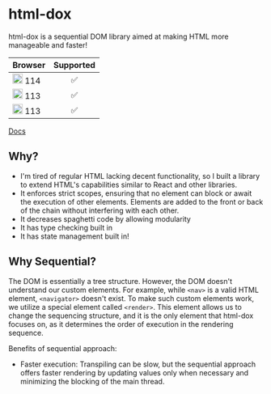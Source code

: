# html-dox

html-dox is a sequential DOM library aimed at making HTML more manageable and faster!

| Browser       |  Supported    | 
| ------------- |:-------------:| 
| <img src="https://th.bing.com/th/id/R.4c5dfa7ec90d6208a2a2e33adbd7c633?rik=cYlZy1p%2f4TEJGQ&riu=http%3a%2f%2f1000logos.net%2fwp-content%2fuploads%2f2017%2f08%2fChrome-Logo.png&ehk=qTc576MkpOTyH91AwsOr6MD868AywziPFN3Z2RxOFWQ%3d&risl=&pid=ImgRaw&r=0" width="20"> 114     | ✅|   
|<img src="https://cdn.freebiesupply.com/logos/large/2x/firefox-logo-png-transparent.png" width="20"> 113   | ✅     |   
| <img src="https://th.bing.com/th/id/R.15317f39b369ebfe56a357aaea4860ab?rik=i1CnFnr0QPpDYg&pid=ImgRaw&r=0" width="20"> 113 | ✅      |    

[Docs](https://github.com/MalikWhitten67/html-dox/wiki)
## Why?

- I'm tired of regular HTML lacking decent functionality, so I built a library to extend HTML's capabilities similar to React and other libraries.
- It enforces strict scopes, ensuring that no element can block or await the execution of other elements. Elements are added to the front or back of the chain without interfering with each other.
- It decreases spaghetti code by allowing modularity
- It has type checking built in
- It has state management built in!

## Why Sequential?

The DOM is essentially a tree structure. However, the DOM doesn't understand our custom elements. For example, while `<nav>` is a valid HTML element, `<navigator>` doesn't exist. To make such custom elements work, we utilize a special element called `<render>`. This element allows us to change the sequencing structure, and it is the only element that html-dox focuses on, as it determines the order of execution in the rendering sequence.

Benefits of sequential approach:
- Faster execution: Transpiling can be slow, but the sequential approach offers faster rendering by updating values only when necessary and minimizing the blocking of the main thread.

